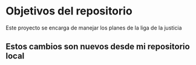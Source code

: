 # Objetivos del repositorio

Este proyecto se encarga de manejar los planes de la liga de la justicia

## Estos cambios son nuevos desde mi repositorio local

